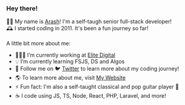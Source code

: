 ### Hey there!

👋🏻 My name is [Arash](https://arashemadi.com)! I'm a self-taugh senior full-stack developer! 
<br />
🕰 I started coding in 2011. It's been a fun journey so far!
<br /><br />
A little bit more about me:
- 👨🏻‍💻 I’m currently working at [Elite Digital](https://elitedigitalagency.com/)
- 💡 I’m currently learning FSJS, DS and Algos
- 🔗 Follow me on 🐦 [Twitter](https://twitter.com/araschem) to learn more about my coding journey!
- 🌎 To learn more about me, visit [My Website](https://arashemadi.com)
- ⚡️ Fun fact: I'm also a self-taught classical and pop guitar player 🎸
- ☕️ I code using JS, TS, Node, React, PHP, Laravel, and more!
